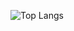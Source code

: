 ![Top Langs](https://github-readme-stats.vercel.app/api/top-langs/?username=nattdev&hide_progress=true)
